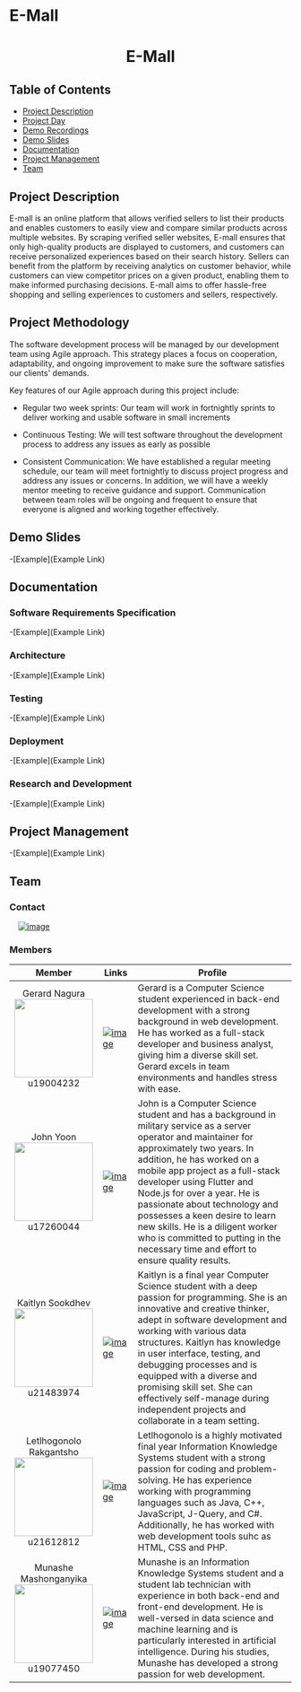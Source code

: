 # E-Mall
<div align="center">
  <h1>E-Mall</h1>
</div>

## Table of Contents

- [Project Description](#project-description)
- [Project Day](#project-day)
- [Demo Recordings](#demo-recordings)
- [Demo Slides](#demo-slides)
- [Documentation](#documentation)
- [Project Management](#project-management)
- [Team](#team)

## Project Description

E-mall is an online platform that allows verified sellers to list their products and enables customers to easily view and compare similar products across multiple websites. By scraping verified seller websites, E-mall ensures that only high-quality products are displayed to customers, and customers can receive personalized experiences based on their search history. Sellers can benefit from the platform by receiving analytics on customer behavior, while customers can view competitor prices on a given product, enabling them to make informed purchasing decisions. E-mall aims to offer hassle-free shopping and selling experiences to customers and sellers, respectively.

## Project Methodology

The software development process will be managed by our development team using Agile approach. This strategy places a focus on cooperation, adaptability, and ongoing improvement to make sure the software satisfies our clients' demands.

Key features of our Agile approach during this project include:

* Regular two week sprints: Our team will work in fortnightly sprints to deliver working and usable software in small increments

* Continuous Testing: We will test software throughout the development process to address any issues as early as possible

* Consistent Communication: We have established a regular meeting schedule, our team will meet fortnightly to discuss project progress and address any issues or concerns. In addition, we will have a weekly mentor meeting to receive guidance and support. Communication between team roles will be ongoing and frequent to ensure that everyone is aligned and working together effectively.


## Demo Slides

-[Example](Example Link)

## Documentation

### Software Requirements Specification

-[Example](Example Link)

### Architecture

-[Example](Example Link)

### Testing
-[Example](Example Link)

### Deployment
-[Example](Example Link)

### Research and Development
-[Example](Example Link)

## Project Management

-[Example](Example Link)

## Team

### Contact

&nbsp;&nbsp;&nbsp;&nbsp;[![image](https://img.shields.io/badge/Gmail-D14836?style=for-the-badge&logo=gmail&logoColor=white)](mailto:syntax.sharks@gmail.com?subject[GitHub])
&nbsp;&nbsp;&nbsp;&nbsp;&nbsp;

### Members

| Member | Links | Profile |
|:-:|--|--|
| Gerard Nagura <br> <img src="https://drive.google.com/uc?export=view&id=115KAmYTvMNWBVfBuKUs_1TffhrUbxOD0" width="140"/>  <br> u19004232| [![image](https://img.shields.io/badge/GitHub-100000?style=for-the-badge&logo=github&logoColor=white "Github Profile")](https://github.com/MaverickGDN03) | Gerard is a Computer Science student experienced in back-end development with a strong background in web development. He has worked as a full-stack developer and business analyst, giving him a diverse skill set. Gerard excels in team environments and handles stress with ease.  |
| John Yoon <br> <img src="https://drive.google.com/uc?export=view&id=1TK_uwvL4jydNmKwzLUnOML0Rl0YUvd2o" width="140"/>  <br> u17260044| [![image](https://img.shields.io/badge/GitHub-100000?style=for-the-badge&logo=github&logoColor=white "Github Profile")](https://github.com/u17260044) |  John is a Computer Science student and has a background in military service as a server operator and maintainer for approximately two years. In addition, he has worked on a mobile app project as a full-stack developer using Flutter and Node.js for over a year. He is passionate about technology and possesses a keen desire to learn new skills. He is a diligent worker who is committed to putting in the necessary time and effort to ensure quality results. |
| Kaitlyn Sookdhev <br> <img src="https://drive.google.com/uc?export=view&id=1PDeEeioCIas4vEcCCko6-iE6MbUBPowr" width="140"/>  <br> u21483974| [![image](https://img.shields.io/badge/GitHub-100000?style=for-the-badge&logo=github&logoColor=white "Github Profile")](https://www.linkedin.com/in/kaitlyn-sookdhew-b999ab21b/) | Kaitlyn is a final year Computer Science student with a deep passion for programming. She is an innovative and creative thinker, adept in software development and working with various data structures. Kaitlyn has knowledge in user interface, testing, and debugging processes and is equipped with a diverse and promising skill set. She can effectively self-manage during independent projects and collaborate in a team setting.   |
| Letlhogonolo Rakgantsho<br> <img src="https://drive.google.com/uc?export=view&id=15OUNJZJjkToJkL5I97H-JaCKCMT1xJjC" width="140"/>  <br> u21612812 | [![image](https://img.shields.io/badge/GitHub-100000?style=for-the-badge&logo=github&logoColor=white "Github Profile")](https://github.com/Eaziey22?tab=repositories) |Letlhogonolo is a highly motivated final year Information Knowledge Systems student with a strong passion for coding and problem-solving. He has experience working with programming languages such as Java, C++, JavaScript, J-Query, and C#. Additionally, he has worked with web development tools suhc as HTML, CSS and PHP. |
| Munashe Mashonganyika <br> <img src="https://drive.google.com/uc?export=view&id=1v34OzFyB3CdvIl4HjISkxaFsduWbipR9" width="140"/>  <br> u19077450 | [![image](https://img.shields.io/badge/GitHub-100000?style=for-the-badge&logo=github&logoColor=white "Github Profile")](https://github.com/munashemash) |Munashe is an Information Knowledge Systems student and a student lab technician with experience in both back-end and front-end development. He is well-versed in data science and machine learning and is particularly interested in artificial intelligence. During his studies, Munashe has developed a strong passion for web development.    |